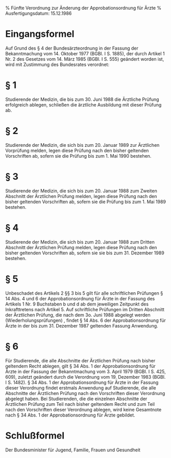 % Fünfte Verordnung zur Änderung der Approbationsordnung für Ärzte
% Ausfertigungsdatum: 15.12.1986
 
# Eingangsformel

Auf Grund des § 4 der Bundesärzteordnung in der Fassung der Bekanntmachung vom 14. Oktober 1977 (BGBl. I S. 1885), der durch Artikel 1 Nr. 2 des Gesetzes vom 14. März 1985 (BGBl. I S. 555) geändert worden ist, wird mit Zustimmung des Bundesrates verordnet:

# § 1

Studierende der Medizin, die bis zum 30. Juni 1988 die Ärztliche Prüfung erfolgreich ablegen, schließen die ärztliche Ausbildung mit dieser Prüfung ab.

# § 2

Studierende der Medizin, die sich bis zum 20. Januar 1989 zur Ärztlichen Vorprüfung melden, legen diese Prüfung nach den bisher geltenden Vorschriften ab, sofern sie die Prüfung bis zum 1. Mai 1990 bestehen.

# § 3

Studierende der Medizin, die sich bis zum 20. Januar 1988 zum Zweiten Abschnitt der Ärztlichen Prüfung melden, legen diese Prüfung nach den bisher geltenden Vorschriften ab, sofern sie die Prüfung bis zum 1. Mai 1989 bestehen.

# § 4

Studierende der Medizin, die sich bis zum 20. Januar 1988 zum Dritten Abschnitt der Ärztlichen Prüfung melden, legen diese Prüfung nach den bisher geltenden Vorschriften ab, sofern sie sie bis zum 31. Dezember 1989 bestehen.

# § 5

Unbeschadet des Artikels 2 §§ 3 bis 5 gilt für alle schriftlichen Prüfungen § 14 Abs. 4 und 6 der Approbationsordnung für Ärzte in der Fassung des Artikels 1 Nr. 9 Buchstaben b und d ab dem jeweiligen Zeitpunkt des Inkrafttretens nach Artikel 5. Auf schriftliche Prüfungen im Dritten Abschnitt der Ärztlichen Prüfung, die nach dem 3o. Juni 1988 abgelegt werden (Wiederholungsprüfungen) , findet § 14 Abs. 6 der Approbationsordnung für Ärzte in der bis zum 31. Dezember 1987 geltenden Fassung Anwendung.

# § 6

Für Studierende, die alle Abschnitte der Ärztlichen Prüfung nach bisher geltendem Recht ablegen, gilt § 34 Abs. 1 der Approbationsordnung für Ärzte in der Fassung der Bekanntmachung vom 3. April 1979 (BGBl. I S. 425, 609), zuletzt geändert durch die Verordnung vom 19. Dezember 1983 (BGBl. I S. 1482). § 34 Abs. 1 der Approbationsordnung für Ärzte in der Fassung dieser Verordnung findet erstmals Anwendung auf Studierende, die alle Abschnitte der Ärztlichen Prüfung nach den Vorschriften dieser Verordnung abgelegt haben. Bei Studierenden, die die einzelnen Abschnitte der Ärztlichen Prüfung zum Teil nach bisher geltendem Recht und zum Teil nach den Vorschriften dieser Verordnung ablegen, wird keine Gesamtnote nach § 34 Abs. 1 der Approbationsordnung für Ärzte gebildet.

# Schlußformel

Der Bundesminister für Jugend, Familie, Frauen und Gesundheit
